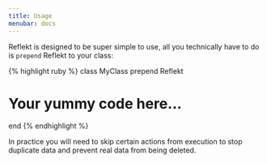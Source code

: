 ```yaml
---
title: Usage
menubar: docs
---
```


Reflekt is designed to be super simple to use, all you technically have to do is `prepend` Reflekt to your class:

{% highlight ruby %}
class MyClass
  prepend Reflekt

  # Your yummy code here...
end
{% endhighlight %}

In practice you will need to skip certain actions from execution to stop duplicate data and prevent real data from being deleted.
